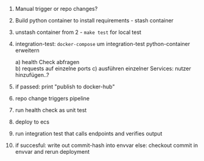 1. Manual trigger or repo changes?

2. Build python container to install requirements - stash container

3. unstash container from 2 - ````make test```` for local test

4. integration-test: ````docker-compose```` um integration-test python-container erweitern

    a) health Check abfragen\
    b) requests auf einzelne ports
    c) ausführen einzelner Services: nutzer hinzufügen..?

5. if passed: print "publish to docker-hub"



1. repo change triggers pipeline

2. run health check as unit test

3. deploy to ecs

4. run integration test that calls endpoints and verifies output

5.  if succesful:
        write out commit-hash into envvar
    else:
        checkout commit in envvar and rerun deployment


